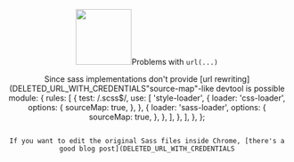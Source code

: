 <div align="center">
  <img height="100"
    src="DELETED_URL_WITH_CREDENTIALS"file"` is the same as `@import "./file";`

### Problems with `url(...)`

Since sass implementations don't provide [url rewriting](DELETED_URL_WITH_CREDENTIALS"source-map"-like devtool is possible
  module: {
    rules: [
      {
        test: /\.scss$/,
        use: [
          'style-loader',
          {
            loader: 'css-loader',
            options: {
              sourceMap: true,
            },
          },
          {
            loader: 'sass-loader',
            options: {
              sourceMap: true,
            },
          },
        ],
      },
    ],
  },
};
```

If you want to edit the original Sass files inside Chrome, [there's a good blog post](DELETED_URL_WITH_CREDENTIALS